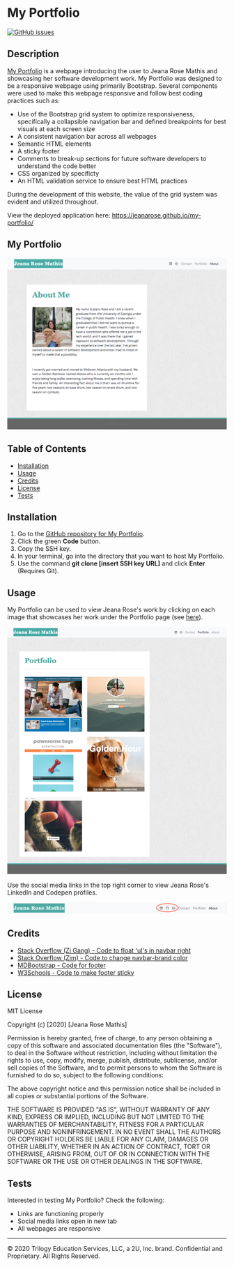 # My Portfolio
[![GitHub issues](https://img.shields.io/github/issues/jeanarose/my-portfolio)](https://github.com/jeanarose/my-portfolio/issues)

## Description 
[My Portfolio](https://jeanarose.github.io/my-portfolio/) is a webpage introducing the user to Jeana Rose Mathis and showcasing her software development work. My Portfolio was designed to be a responsive webpage using primarily Bootstrap. Several components were used to make this webpage responsive and follow best coding practices such as:
- Use of the Bootstrap grid system to optimize responsiveness, specifically a collapsible navigation bar and defined breakpoints for best visuals at each screen size
- A consistent navigation bar across all webpages 
- Semantic HTML elements
- A sticky footer
- Comments to break-up sections for future software developers to understand the code better
- CSS organized by specificty
- An HTML validation service to ensure best HTML practices

During the development of this website, the value of the grid system was evident and utilized throughout. 

View the deployed application here: https://jeanarose.github.io/my-portfolio/

## My Portfolio

![Screenshot of My Portfolio webpage.](assets/images/my-portfolio-screenshot.png)


## Table of Contents 

* [Installation](#installation)
* [Usage](#usage)
* [Credits](#credits)
* [License](#license)
* [Tests](#tests)


## Installation

1. Go to the [GitHub repository for My Portfolio](https://github.com/jeanarose/my-portfolio).
2. Click the green **Code** button.
3. Copy the SSH key.
4. In your terminal, go into the directory that you want to host My Portfolio. 
5. Use the command **git clone [insert SSH key URL]** and click **Enter** (Requires Git).

## Usage 

My Portfolio can be used to view Jeana Rose's work by clicking on each image that showcases her work under the Portfolio page (see [here](https://jeanarose.github.io/my-portfolio/portfolio.html)).

![Screenshot of portfolio page with images that showcase Jeana Rose's work.](./assets/images/portfolio-page-screenshot.png)

Use the social media links in the top right corner to view Jeana Rose's LinkedIn and Codepen profiles.

![Screenshot of social media links on webpage.](./assets/images/social-media.png)


## Credits

- [Stack Overflow (Zi Gang) - Code to float 'ul's in navbar right](https://stackoverflow.com/questions/48698692/bootstrap-float-navbar-items-to-the-right)
- [Stack Overflow (Zim) - Code to change navbar-brand color](https://stackoverflow.com/questions/48716874/boostrap-navbar-how-to-change-text-color-on-navbar-brand-class)
- [MDBootstrap - Code for footer](https://mdbootstrap.com/docs/jquery/navigation/footer/)
- [W3Schools - Code to make footer sticky](https://www.w3schools.com/howto/howto_css_fixed_footer.asp)


## License

MIT License

Copyright (c) [2020] [Jeana Rose Mathis]

Permission is hereby granted, free of charge, to any person obtaining a copy
of this software and associated documentation files (the "Software"), to deal
in the Software without restriction, including without limitation the rights
to use, copy, modify, merge, publish, distribute, sublicense, and/or sell
copies of the Software, and to permit persons to whom the Software is
furnished to do so, subject to the following conditions:

The above copyright notice and this permission notice shall be included in all
copies or substantial portions of the Software.

THE SOFTWARE IS PROVIDED "AS IS", WITHOUT WARRANTY OF ANY KIND, EXPRESS OR
IMPLIED, INCLUDING BUT NOT LIMITED TO THE WARRANTIES OF MERCHANTABILITY,
FITNESS FOR A PARTICULAR PURPOSE AND NONINFRINGEMENT. IN NO EVENT SHALL THE
AUTHORS OR COPYRIGHT HOLDERS BE LIABLE FOR ANY CLAIM, DAMAGES OR OTHER
LIABILITY, WHETHER IN AN ACTION OF CONTRACT, TORT OR OTHERWISE, ARISING FROM,
OUT OF OR IN CONNECTION WITH THE SOFTWARE OR THE USE OR OTHER DEALINGS IN THE
SOFTWARE.

## Tests

Interested in testing My Portfolio? Check the following:
- Links are functioning properly
- Social media links open in new tab
- All webpages are responsive

---

© 2020 Trilogy Education Services, LLC, a 2U, Inc. brand. Confidential and Proprietary. All Rights Reserved.